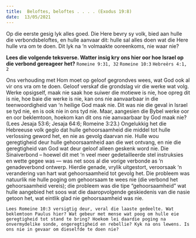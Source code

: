 ```yaml
---
title:  Beloftes, beloftes . . . . (Exodus 19:8)
date:  13/05/2021
---
```


Op die eerste gesig lyk alles goed. Die Here bevry sy volk, bied aan hulle die verbondsbeloftes, en hulle aanvaar dit: hulle sal alles doen wat die Here hulle vra om te doen. Dit lyk na ‘n volmaakte ooreenkoms, nie waar nie?

**Lees die volgende teksverse. Watter insig kry ons hier oor hoe Israel op die verbond gereageer het?**
`Romeine 9:31, 32`
`Romeine 10:3`
`Hebreërs 4:1, 2`

Ons verhouding met Hom moet op geloof gegrondves wees, wat God ook al vir ons vra om te doen. Geloof verskaf die grondslag vir die werke wat volg. Werke opsigself, maak nie saak hoe suiwer die motiewe is nie, hoe opreg dit is nie, hoe baie die werke is nie, kan ons nie aanvaarbaar in die teenwoordigheid van ‘n heilige God maak nie. Dit was nie die geval in Israel se tyd nie, en is ook nie in ons tyd nie. Maar, aangesien die Bybel werke oor en oor beklemtoon, hoekom kan dit ons nie aanvaarbaar by God maak nie? (Lees Jesaja 53:6; Jesaja 64:6; Romeine 3:23.) Ongelukkig het die Hebreeuse volk geglo dat hulle gehoorsaamheid die middel tot hulle verlossing geword het, en nie as gevolg daarvan nie. Hulle wou geregtigheid deur hulle gehoorsaamheid aan die wet ontvang, en nie die geregtigheid van God wat deur geloof alleen geskenk word nie. Die Sinaiverbond – hoewel dit met ‘n veel meer gedetailleerde stel instruksies en wette gegee was — was net soos al die vorige verbonde as ‘n genadeverbond ontwerp. Hierdie genade, vrylik uitgestort, veroorsaak ‘n verandering van hart wat gehoorsaamheid tot gevolg het. Die probleem was natuurlik nie hulle poging om gehoorsaam te wees nie (die verbond het gehoorsaamheid vereis); die probleem was die tipe “gehoorsaamheid” wat hulle aangebied het soos wat die daaropvolgende geskiedenis van die nasie getoon het, wat eintlik glad nie gehoorsaamheid was nie.

`Lees Romeine 10:3 versigtig deur, veral die laaste gedeelte. Wat beklemtoon Paulus hier? Wat gebeur met mense wat poog om hulle eie geregtigheid tot stand te bring? Hoekom lei daardie poging na onvermydelike sonde, ongeregtigheid en rebellie? Kyk na ons lewens. Is ons nie in gevaar om dieselfde te doen nie?`
